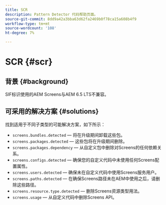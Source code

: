 ```yaml
---
title: SCR
description: Pattern Detector 代码帮助页面。
source-git-commit: 8dd9a42a3bba63d62fa2469b0f78ca15a608b4f9
workflow-type: tm+mt
source-wordcount: '108'
ht-degree: 7%

---
```


# SCR {#scr}

## 背景 {#background}

SIF标识使用的AEM Screens与AEM 6.5 LTS不兼容。

<!-- Alexandru: drafting for now ## Possible implications and risks {#implications-and-risks} -->

## 可采用的解决方案 {#solutions}

找到适用于不同子类型的可能解决方案，如下所示：

* `screens.bundles.detected` — 将在升级期间卸载这些包。
* `screens.packages.detected` — 这些包将在升级期间删除。
* `screens.packages.dependency` — 从自定义包中删除对Screens的任何依赖关系。
* `screens.configs.detected` — 确保您的自定义代码中未使用任何Screens配置属性。
* `screens.users.detected` — 确保未在自定义代码中使用Screens服务用户。
* `screens.paths.detected` — 在确保Screens路径未在AEM中使用之后，请删除这些路径。
* `screens.resource.type.detected` — 删除Screens资源类型用法。
* `screens.usage` — 从自定义代码中删除Screens API。